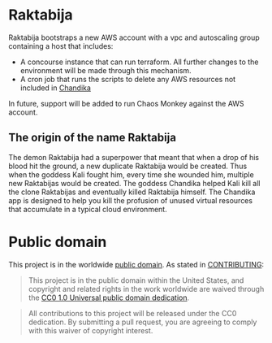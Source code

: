 # Raktabija

Raktabija bootstraps a new AWS account with a vpc and autoscaling group containing a host that includes:

* A concourse instance that can run terraform. All further changes to the environment will be made through this mechanism.
* A cron job that runs the scripts to delete any AWS resources not included in [Chandika](https://github.com/18F/chandika)

In future, support will be added to run Chaos Monkey against the AWS account.

## The origin of the name Raktabija

The demon Raktabija had a superpower that meant that when a drop of his blood hit the ground, a new duplicate Raktabija would be created. Thus when the goddess Kali fought him, every time she wounded him, multiple new Raktabijas would be created. The goddess Chandika helped Kali kill all the clone Raktabijas and eventually killed Raktabija himself. The Chandika app is designed to help you kill the profusion of unused virtual resources that accumulate in a typical cloud environment.

# Public domain

This project is in the worldwide [public domain](LICENSE.md). As stated in [CONTRIBUTING](CONTRIBUTING.md):

> This project is in the public domain within the United States, and copyright and related rights in the work worldwide are waived through the [CC0 1.0 Universal public domain dedication](https://creativecommons.org/publicdomain/zero/1.0/).

> All contributions to this project will be released under the CC0 dedication. By submitting a pull request, you are agreeing to comply with this waiver of copyright interest.
